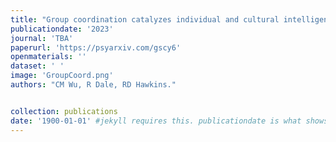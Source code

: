 ```yaml
---
title: "Group coordination catalyzes individual and cultural intelligence."
publicationdate: '2023'
journal: 'TBA'
paperurl: 'https://psyarxiv.com/gscy6'
openmaterials: ''
dataset: ' '
image: 'GroupCoord.png'
authors: "CM Wu, R Dale, RD Hawkins."


collection: publications
date: '1900-01-01' #jekyll requires this. publicationdate is what shows up
---
```

